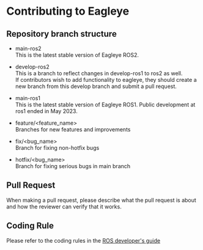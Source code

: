 # Contributing to Eagleye
## Repository branch structure

- main-ros2  
This is the latest stable version of Eagleye ROS2. 
- develop-ros2  
This is a branch to reflect changes in develop-ros1 to ros2 as well.  
If contributors wish to add functionality to eagleye, they should create a new branch from this develop branch and submit a pull request.
- main-ros1  
This is the latest stable version of Eagleye ROS1. Public development at ros1 ended in May 2023.

- feature/<feature_name>  
Branches for new features and improvements
- fix/<bug_name>  
Branch for fixing non-hotfix bugs
- hotfix/<bug_name>  
Branch for fixing serious bugs in main branch
## Pull Request
When making a pull request, please describe what the pull request is about and how the reviewer can verify that it works.  
## Coding Rule
Please refer to the coding rules in the [ROS developer's guide](http://wiki.ros.org/DevelopersGuide)
